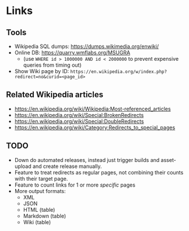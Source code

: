 # Links

## Tools

* Wikipedia SQL dumps: https://dumps.wikimedia.org/enwiki/
* Online DB: https://quarry.wmflabs.org/MSUGRA
  - (use `WHERE id > 1000000 AND id < 2000000` to prevent expensive queries from timing out)
* Show Wiki page by ID: `https://en.wikipedia.org/w/index.php?redirect=no&curid=<page_id>`

## Related Wikipedia articles

* https://en.wikipedia.org/wiki/Wikipedia:Most-referenced_articles
* https://en.wikipedia.org/wiki/Special:BrokenRedirects
* https://en.wikipedia.org/wiki/Special:DoubleRedirects
* https://en.wikipedia.org/wiki/Category:Redirects_to_special_pages

## TODO

* Down do automated releases, instead just trigger builds and asset-upload and create release
  manually.
* Feature to treat redirects as regular pages, not combining their counts with their target page.
* Feature to count links for 1 or more *specific* pages
* More output formats:
  - XML
  - JSON
  - HTML (table)
  - Markdown (table)
  - Wiki (table)

